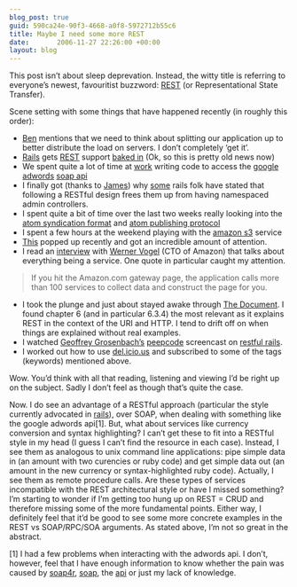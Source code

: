 ```yaml
---
blog_post: true
guid: 590ca24e-90f3-4668-a0f8-5972712b55c6
title: Maybe I need some more REST
date:       2006-11-27 22:26:00 +00:00
layout: blog
---
```


This post isn’t about sleep deprevation. Instead, the witty title is
referring to everyone’s newest, favouritist buzzword:
[REST](http://www.wikipedia.org/wiki/REST) (or Representational State
Transfer).

Scene setting with some things that have happened recently (in roughly
this order):

-   [Ben](http://www.reevoo.com/blogs/bengriffiths/) mentions that we
    need to think about splitting our application up to better
    distribute the load on servers. I don’t completely ‘get it’.
-   [Rails](http://www.rubyonrails.com) gets
    [REST](http://www.wikipedia.org/wiki/REST) support [baked
    in](http://www.ryandaigle.com/articles/2006/08/01/whats-new-in-edge-rails-simply-restful-support-and-how-to-use-it)
    (Ok, so this is pretty old news now)
-   We spent quite a lot of time at [work](http://www.reevoo.com)
    writing code to access the [google
    adwords](http://adwords.google.com) [soap
    api](http://www.google.com/apis/adwords/)
-   I finally got (thanks to [James](http://blog.floehopper.org)) why
    [some](http://habtm.com/articles/2006/07/01/if-your-models-arent-namespaced-why-should-your-controllers-be-or-how-i-learned-to-stop-worrying-and-love-the-crud)
    rails folk have stated that following a RESTful design frees them up
    from having namespaced admin controllers.
-   I spent quite a bit of time over the last two weeks really looking
    into the [atom syndication
    format](http://www.ietf.org/rfc/rfc4287.txt) and [atom publishing
    protocol](http://www.ietf.org/internet-drafts/draft-ietf-atompub-protocol-11.txt)
-   I spent a few hours at the weekend playing with the [amazon
    s3](http://www.amazon.com/s3) service
-   [This](http://wanderingbarque.com/nonintersecting/2006/11/15/the-s-stands-for-simple/)
    popped up recently and got an incredible amount of attention.
-   I read an
    [interview](http://www.acmqueue.com/modules.php?name=Content&pa=showpage&pid=388)
    with [Werner Vogel](http://www.allthingsdistributed.com/) (CTO of
    Amazon) that talks about everything being a service. One quote in
    particular caught my attention.

> If you hit the Amazon.com gateway page, the application calls more
> than 100 services to collect data and construct the page for you.

-   I took the plunge and just about stayed awake through [The
    Document](http://roy.gbiv.com/pubs/dissertation/top.htm). I found
    chapter 6 (and in particular 6.3.4) the most relevant as it explains
    REST in the context of the URI and HTTP. I tend to drift off on when
    things are explained without real examples.
-   I watched [Geoffrey Grosenbach’s](http://nubyonrails.com)
    [peepcode](http://www.peepcode.org) screencast on [restful
    rails](http://peepcode.com/articles/2006/10/08/restful-rails).
-   I worked out how to use [del.icio.us](http://del.icio.us) and
    subscribed to some of the tags (keywords) mentioned above.

Wow. You’d think with all that reading, listening and viewing I’d be
right up on the subject. Sadly I don’t feel as though that’s quite the
case.

Now. I do see an advantage of a RESTful approach (particular the style
currently advocated in [rails](http://www.rubyonrails.com)), over SOAP,
when dealing with something like the google adwords api[1]. But, what
about services like currency conversion and syntax highlighting? I can’t
get these to fit into a RESTful style in my head (I guess I can’t find
the resource in each case). Instead, I see them as analogous to unix
command line applications: pipe simple data in (an amount with two
curencies or ruby code) and get simple data out (an amount in the new
currency or syntax-highlighted ruby code). Actually, I see them as
remote procedure calls. Are these types of services incompatible with
the REST architectural style or have I missed something? I’m starting to
wonder if I’m getting too hung up on REST = CRUD and therefore missing
some of the more fundamental points. Either way, I definitely feel that
it’d be good to see some more concrete examples in the REST vs
SOAP/RPC/SOA arguments. As stated above, I’m not so great in the
abstract.

[1] I had a few problems when interacting with the adwords api. I don’t,
however, feel that I have enough information to know whether the pain
was caused by [soap4r](http://dev.ctor.org/soap4r),
[soap](http://en.wikipedia.org/wiki/SOAP), the
[api](http://www.google.com/apis/adwords/) or just my lack of knowledge.
